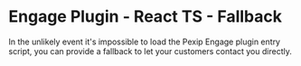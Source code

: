 # Engage Plugin - React TS - Fallback

In the unlikely event it's impossible to load the Pexip Engage plugin entry script, you can provide a fallback to let your customers contact you directly.
